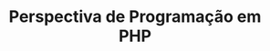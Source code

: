 ---
title: "Perspectiva de Programação em PHP"
url: /pt/java/perspectiva-de-programacao-em-php/
weight: 20
type: docs
---